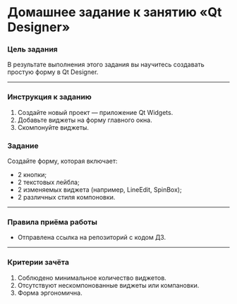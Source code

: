 # Домашнее задание к занятию «Qt Designer»

### Цель задания

В результате выполнения этого задания вы научитесь создавать простую форму в Qt Designer.

------

### Инструкция к заданию

1. Создайте новый проект — приложение Qt Widgets.
2. Добавьте виджеты на форму главного окна.
3. Скомпонуйте виджеты.

### Задание

Создайте форму, которая включает:
* 2 кнопки;
* 2 текстовых лейбла;
* 2 изменяемых виджета (например, LineEdit, SpinBox);
* 2 различных стиля компоновки.
------

### Правила приёма работы

* Отправлена ссылка на репозиторий с кодом ДЗ.

------

### Критерии зачёта

1. Соблюдено минимальное количество виджетов.
2. Отсутствуют нескомпонованные виджеты или компановки.
3. Форма эргономична.
